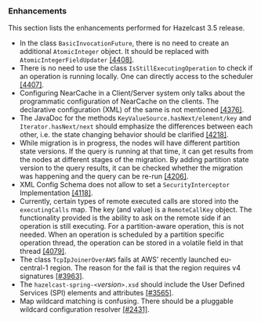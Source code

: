 
### Enhancements

This section lists the enhancements performed for Hazelcast 3.5 release.

- In the class `BasicInvocationFuture`, there is no need to create an additional `AtomicInteger` object. It should be replaced with `AtomicIntegerFieldUpdater` [[4408]](https://github.com/hazelcast/hazelcast/issues/4408).
- There is no need to use the class `IsStillExecutingOperation` to check if an operation is running locally. One can directly access to the scheduler [[4407]](https://github.com/hazelcast/hazelcast/issues/4407).
- Configuring NearCache in a Client/Server system only talks about the programmatic configuration of NearCache on the clients. The declarative configuration (XML) of the same is not mentioned [[4376]](https://github.com/hazelcast/hazelcast/issues/4376).
- The JavaDoc for the methods `KeyValueSource.hasNext/element/key` and `Iterator.hasNext/next` should emphasize the differences between each other, i.e. the state changing behavior should be clarified [[4218]](https://github.com/hazelcast/hazelcast/issues/4218).
- While migration is in progress, the nodes will have different partition state versions. If the query is running at that time, it can get results from the nodes at different stages of the migration. By adding partition state version to the query results, it can be checked whether the migration was happening and the query can be re-run [[4206]](https://github.com/hazelcast/hazelcast/issues/4206).
- XML Config Schema does not allow to set a `SecurityInterceptor` Implementation [[4118]](https://github.com/hazelcast/hazelcast/issues/4118).
- Currently, certain types of remote executed calls are stored into the `executingCalls` map. The key (and value) is a `RemoteCallKey` object. The functionality provided is the ability to ask on the remote side if an operation is still executing. For a partition-aware operation, this is not needed. When an operation is scheduled by a partition specific operation thread, the operation can be stored in a volatile field in that thread [[4079]](https://github.com/hazelcast/hazelcast/issues/4079).
- The class `TcpIpJoinerOverAWS` fails at AWS' recently launched eu-central-1 region. The reason for the fail is that the region requires v4 signatures [[#3963]](https://github.com/hazelcast/hazelcast/issues/3963).
- The `hazelcast-spring-<`*version*`>.xsd` should include the User Defined Services (SPI) elements and attributes [[#3565]](https://github.com/hazelcast/hazelcast/issues/3565).
- Map wildcard matching is confusing. There should be a pluggable wildcard configuration resolver [[#2431]](https://github.com/hazelcast/hazelcast/issues/2431).



